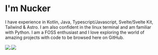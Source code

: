 # I'm Nucker
I have experience in Kotlin, Java, Typescript/Javascript, Svelte/Svelte Kit, Tailwind & Astro. I am also confident in the linux terminal and am familiar with Python. I am a FOSS enthusiast and I love exploring the world of amazing projects with code to be browsed here on GitHub.

<a href="https://github.com/Nuckerr">
  <img align="center" src="https://github-readme-stats.vercel.app/api?username=Nuckerr&count_private=true&show_icons=true&theme=onedark&include_all_commits=true)" />
</a>
<a href="https://github.com/Nuckerr">
  <img align="center" src="https://github-readme-stats.vercel.app/api/top-langs/?username=Nuckerr&theme=onedark" />
</a>

